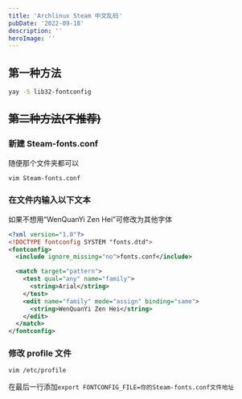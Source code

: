 ```yaml
---
title: 'Archlinux Steam 中文乱码'
pubDate: '2022-09-18'
description: ''
heroImage: ''
---
```


## 第一种方法

```bash
yay -S lib32-fontconfig
```

## ~~第二种方法(不推荐)~~

### 新建 Steam-fonts.conf

随便那个文件夹都可以

```bash
vim Steam-fonts.conf
```

### 在文件内输入以下文本

如果不想用“WenQuanYi Zen Hei”可修改为其他字体

```xml
<?xml version="1.0"?>
<!DOCTYPE fontconfig SYSTEM "fonts.dtd">
<fontconfig>
  <include ignore_missing="no">fonts.conf</include>

  <match target="pattern">
    <test qual="any" name="family">
      <string>Arial</string>
    </test>
    <edit name="family" mode="assign" binding="same">
      <string>WenQuanYi Zen Hei</string>
    </edit>
  </match>
</fontconfig>
```

### 修改 profile 文件

```bash
vim /etc/profile
```

在最后一行添加`export FONTCONFIG_FILE=你的Steam-fonts.conf文件地址`
